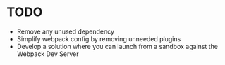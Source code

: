 # TODO

- Remove any unused dependency
- Simplify webpack config by removing unneeded plugins
- Develop a solution where you can launch from a sandbox against the Webpack Dev Server
